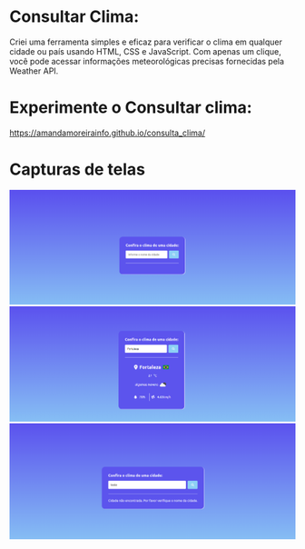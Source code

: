 # Consultar Clima:

Criei uma ferramenta simples e eficaz para verificar o clima em qualquer cidade ou país usando HTML, CSS e JavaScript. Com apenas um clique, você pode acessar informações meteorológicas precisas fornecidas pela Weather API.


# Experimente o Consultar clima: 

https://amandamoreirainfo.github.io/consulta_clima/


# Capturas de telas

<img src="assets/images/captura_1.png">
<img src="assets/images/captura_2.png">
<img src="assets/images/captura_3.png">
